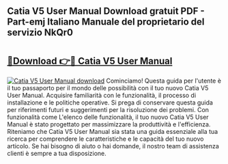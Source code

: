## Catia V5 User Manual Download gratuit PDF - Part-emj Italiano Manuale del proprietario del servizio NkQr0

# <h2><a href="http://dfc0jh.blite.top/?on=Catia+V5+User+Manual">🔗Download 👉🔴 Catia V5 User Manual</a></h2>

[![Catia V5 User Manual download](https://i.imgur.com/lujVjoI.png)](http://dfc0jh.blite.top/?on=Catia+V5+User+Manual)
Cominciamo! Questa guida per l'utente è il tuo passaporto per il mondo delle possibilità con il tuo nuovo Catia V5 User Manual. Acquisire familiarità con le funzionalità, il processo di installazione e le politiche operative. Si prega di conservare questa guida per riferimenti futuri e suggerimenti per la risoluzione dei problemi. Con funzionalità come L'elenco delle funzionalità, il tuo nuovo Catia V5 User Manual è stato progettato per massimizzare la produttività e l'efficienza. Riteniamo che Catia V5 User Manual sia stata una guida essenziale alla tua ricerca per comprendere le caratteristiche e le capacità del tuo nuovo articolo. Se hai bisogno di aiuto o hai domande, il nostro team di assistenza clienti è sempre a tua disposizione.

